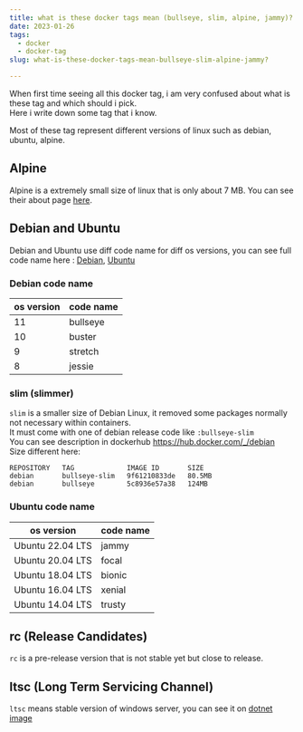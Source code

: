 ```yaml
---
title: what is these docker tags mean (bullseye, slim, alpine, jammy)?
date: 2023-01-26
tags:
  - docker
  - docker-tag
slug: what-is-these-docker-tags-mean-bullseye-slim-alpine-jammy?

---
```


When first time seeing all this docker tag, i am very confused about what is these tag and which should i pick.  
Here i write down some tag that i know.

Most of these tag represent different versions of linux such as debian, ubuntu, alpine.

<!-- more -->

## Alpine

Alpine is a extremely small size of linux that is only about 7 MB. You can see their about page [here](https://www.alpinelinux.org/about/).

## Debian and Ubuntu

Debian and Ubuntu use diff code name for diff os versions, you can see full code name here : [Debian](https://wiki.debian.org/), [Ubuntu](https://wiki.ubuntu.com/Releases)

### Debian code name

| os version | code name |
| ---------- | --------- |
| 11         | bullseye  |
| 10         | buster    |
| 9          | stretch   |
| 8          | jessie    |

### slim (slimmer)

`slim` is a smaller size of Debian Linux, it removed some packages normally not necessary within containers.  
It must come with one of debian release code like `:bullseye-slim`  
You can see description in dockerhub https://hub.docker.com/_/debian  
Size different here:

```
REPOSITORY   TAG             IMAGE ID       SIZE
debian       bullseye-slim   9f61210833de   80.5MB
debian       bullseye        5c8936e57a38   124MB
```

### Ubuntu code name

| os version       | code name |
| ---------------- | --------- |
| Ubuntu 22.04 LTS | jammy     |
| Ubuntu 20.04 LTS | focal     |
| Ubuntu 18.04 LTS | bionic    |
| Ubuntu 16.04 LTS | xenial    |
| Ubuntu 14.04 LTS | trusty    |

## rc (Release Candidates)

`rc` is a pre-release version that is not stable yet but close to release.

## ltsc (Long Term Servicing Channel)

`ltsc` means stable version of windows server, you can see it on [dotnet image](https://hub.docker.com/_/microsoft-dotnet-runtime/)
